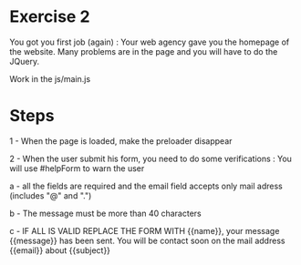 # Exercise 2

You got you first job (again) :
Your web agency gave you the homepage of the website.
Many problems are in the page and you will have to do the JQuery.

Work in the js/main.js

# Steps

1 - When the page is loaded, make the preloader disappear

2 - When the user submit his form, you need to do some verifications :
You will use #helpForm to warn the user

a - all the fields are required and the email field accepts only mail adress (includes "@" and ".")

b - The message must be more than 40 characters

c - IF ALL IS VALID REPLACE THE FORM WITH
{{name}}, your message {{message}} has been sent.
You will be contact soon on the mail address {{email}}
about {{subject}}
